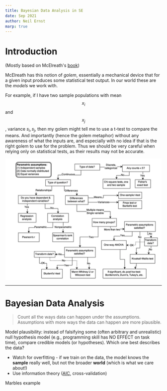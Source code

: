 ```yaml
---
title: Bayesian Data Analysis in SE
date: Sep 2021
author: Neil Ernst
marp: true
---
```


# Introduction

(Mostly based on McElreath's [book](https://learning-oreilly-com.ezproxy.library.uvic.ca/library/view/statistical-rethinking-2nd/9780429639142/xhtml/10_Chapter02.xhtml))

McElreath has this notion of *golem*, essentially a mechanical device that for a given input produces some statistical test output. In our world these are the *models* we work with. 

For example, if I have two sample populations with mean $$x_i$$ and $$x_j$$, variance $s_i,s_j$, then my golem might tell me to use a t-test to compare the means. And importantly (hence the golem metaphor) without any awareness of what the inputs are, and especially with no idea if that is the right golem to use for the problem. Thus we should be very careful when relying only on statistical tests, as their results may not be accurate.

![different models, from McElreath ch 1 p 2](mcelreath-decision.png)

----

# Bayesian Data Analysis

> Count all the ways data can happen under the assumptions. Assumptions with more ways the data can happen are more plausible.

Model plausibility: instead of falsifying some (often arbitrary and unrealistic) null hypothesis model (e.g., programming skill has NO EFFECT on task time), compare credible models (or hypotheses). Which one best describes the data? 

* Watch for overfitting - if we train on the data, the model knows the **sample** really well, but not the broader **world** (which is what we care about!)
* Use information theory ([AIC](https://en.wikipedia.org/wiki/Akaike_information_criterion), cross-validation)

Marbles example

